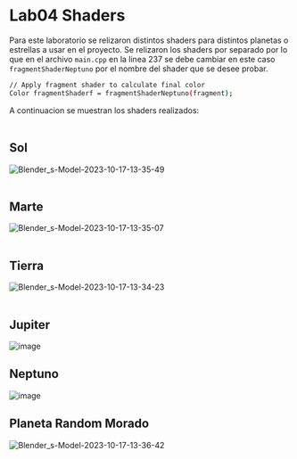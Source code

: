 # Lab04 Shaders

Para este laboratorio se relizaron distintos shaders para distintos planetas o estrellas a usar en el proyecto. Se relizaron los shaders por separado por lo que en el archivo `main.cpp` en la linea 237 se debe cambiar en este caso  `fragmentShaderNeptuno` por el nombre del shader que se desee probar.
```bash
// Apply fragment shader to calculate final color
Color fragmentShaderf = fragmentShaderNeptuno(fragment);
```
A continuacion se muestran los shaders realizados:<br><br>
## Sol
![Blender_s-Model-2023-10-17-13-35-49](https://github.com/LINDAINES213/Lab04_Graficas/assets/77686175/ceaa01c6-88ef-45b3-852c-87078276db2b)<br><br>
## Marte
![Blender_s-Model-2023-10-17-13-35-07](https://github.com/LINDAINES213/Lab04_Graficas/assets/77686175/c2008d28-3712-466c-89f5-686a68126da8)<br><br>
## Tierra
![Blender_s-Model-2023-10-17-13-34-23](https://github.com/LINDAINES213/Lab04_Graficas/assets/77686175/6b5d9c17-5d94-4940-aa0f-c3d51d4bfed5)<br><br>
## Jupiter
![image](https://github.com/LINDAINES213/Lab04_Shaders/assets/77686175/5d50b46b-ca40-4ae2-9fde-fdb0c1e22f47)
## Neptuno
![image](https://github.com/LINDAINES213/Lab04_Shaders/assets/77686175/817f0b1a-06d6-4b61-bba2-5c5cdb85d10b)
## Planeta Random Morado
![Blender_s-Model-2023-10-17-13-36-42](https://github.com/LINDAINES213/Lab04_Graficas/assets/77686175/9ddc7f3e-3b1e-4c0c-8240-4f8b4650b2d4)<br><br>
